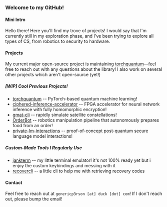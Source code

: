 ### Welcome to my GitHub! 

#### Mini Intro

Hello there! Here you'll find my trove of projects! 
I would say that I'm currently still in my exploration phase, and I've been trying to explore all types of CS, from robotics to security to hardware. 

#### Projects

My current major open-source project is maintaining [torchquantum](https://github.com/mit-han-lab/torchquantum)—feel free to reach out with any questions about the library! I also work on several other projects which aren't open-source (yet!)

##### [WIP] Cool Previous Projects!

- [torchquantum](https://github.com/mit-han-lab/torchquantum) -- PyTorch-based quantum machine learning!
- [ciphered-inference-accelerator](https://github.com/01110011011101010110010001101111/cia) -- FPGA accelerator for neural network inference with fully homomorphic encryption! 
- [gmat-cli](https://github.com/01110011011101010110010001101111/gmat-cli) -- rapidly simulate satellite constellations!
- [OrderBot](https://github.com/01110011011101010110010001101111/OrderBot) -- robotics manipulation pipeline that autonomously prepares food from an order!
- [private-lm-interactions](https://github.com/01110011011101010110010001101111/private-lm-application-interactions) -- proof-of-concept post-quantum secure language model interactions!

##### Custom-Made Tools I Regularly Use

- [jankterm](https://github.com/01110011011101010110010001101111/jankterm) -- my little terminal emulator! it's not 100% ready yet but i enjoy the custom keybindings and messing with it
- [recovercli](https://github.com/01110011011101010110010001101111/recovercli) -- a little cli to help me with retrieving recovery codes

#### Contact

Feel free to reach out at `genericp3rson [at] duck [dot] com`! If I don't reach out, please bump the email!
